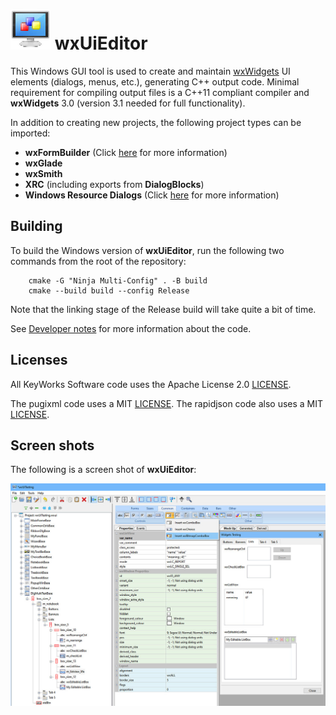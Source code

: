 # ![logo](src/art_src/logo64.png) wxUiEditor

This Windows GUI tool is used to create and maintain [wxWidgets](https://docs.wxwidgets.org/trunk/index.html) UI elements (dialogs, menus, etc.), generating C++ output code. Minimal requirement for compiling output files is a C++11 compliant compiler and **wxWidgets** 3.0 (version 3.1 needed for full functionality).

In addition to creating new projects, the following project types can be imported:

<!-- - **wxCrafter** (Click [here](docs/import_crafter.md) for more information) -->
- **wxFormBuilder** (Click [here](docs/import_formbuilder.md) for more information)
- **wxGlade**
- **wxSmith**
- **XRC** (including exports from **DialogBlocks**)
- **Windows Resource Dialogs** (Click [here](docs/import_winres.md) for more information)

## Building

To build the Windows version of **wxUiEditor**, run the following two commands from the root of the repository:

```
    cmake -G "Ninja Multi-Config" . -B build
    cmake --build build --config Release
```

Note that the linking stage of the Release build will take quite a bit of time.

See [Developer notes](docs/DEV_NOTES.md) for more information about the code.

## Licenses

All KeyWorks Software code uses the Apache License 2.0 [LICENSE](LICENSE).

The pugixml code uses a MIT [LICENSE](pugixml/LICENSE.md). The rapidjson code also uses a MIT [LICENSE](src/import/rapidjson/license.txt).

## Screen shots

The following is a screen shot of **wxUiEditor**:

![image](screenshot.jpg)
